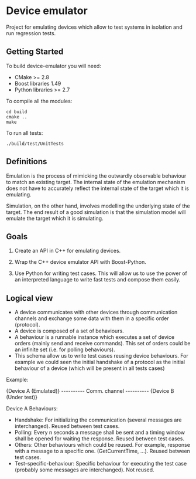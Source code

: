 Device emulator
===============

Project for emulating devices which allow to test systems in isolation and run regression tests. 

Getting Started
---------------

To build device-emulator you will need:

 * CMake >= 2.8   
 * Boost libraries 1.49
 * Python libraries >= 2.7

To compile all the modules:

    cd build
    cmake ..
    make
    
To run all tests:   

    ./build/test/UnitTests
    
Definitions
---------------

Emulation is the process of mimicking the outwardly observable behaviour to match an existing target. The internal state of the emulation mechanism does not have to accurately reflect the internal state of the target which it is emulating.

Simulation, on the other hand, involves modelling the underlying state of the target. The end result of a good simulation is that the simulation model will emulate the target which it is simulating.

Goals
---------------

1) Create an API in C++ for emulating devices.

2) Wrap the C++ device emulator API with Boost-Python.

3) Use Python for writing test cases. This will allow us to use the power of an interpreted language to write fast tests and compose them easily.

Logical view
---------------

  * A device communicates with other devices through communication channels and exchange some data with them in a specific order (protocol).
  * A device is composed of a set of behaviours.
  * A behaviour is a runnable instance which executes a set of device orders (mainly send and receive commands). 
    This set of orders could be an infinite set (i.e. for polling behaviours).
  * This schema allow us to write test cases reusing device behaviours. 
    For example we could seen the initial handshake of a protocol as the initial behaviour of a device (which will be present in all tests cases)

Example:

{Device A (Emulated)}  ---------- Comm. channel ---------- {Device B (Under test)}

Device A Behaviours:
 - Handshake: For initializing the communication (several messages are interchanged). Reused between test cases.
 - Polling: Every n seconds a message shall be sent and a timing window shall be opened for waiting the response. Reused between test cases.
 - Others: Other behaviours which could be reused. For example, response with a message to a specific one. (GetCurrentTime, ...). Reused between test cases.
 - Test-specific-behaviour: Specific behaviour for executing the test case (probably some messages are interchanged). Not reused.
